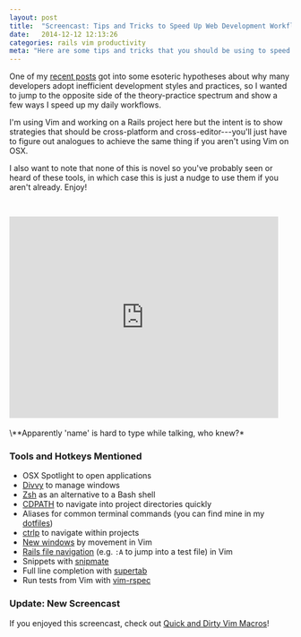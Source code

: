 ```yaml
---
layout: post
title:  "Screencast: Tips and Tricks to Speed Up Web Development Workflows"
date:   2014-12-12 12:13:26
categories: rails vim productivity
meta: "Here are some tips and tricks that you should be using to speed up your development workflows if you aren't already."
---
```


One of my [recent posts][recent-post] got into some esoteric hypotheses about why
many developers adopt inefficient development styles and practices, so I wanted to
jump to the opposite side of the theory-practice spectrum and show a few ways I speed
up my daily workflows.

I'm using Vim and working on a Rails project here but the intent is to show
strategies that should be cross-platform and cross-editor---you'll just have to figure out
analogues to achieve the same thing if you aren't using Vim on OSX.

I also want to note that none of this is novel so you've probably seen or heard
of these tools, in which case this is just a nudge to use them if you aren't
already. Enjoy!

<div class="bt-video-container" style="position:relative;padding-bottom:75.00%;padding-top:30px;height:0;overflow:hidden"><iframe width="480" height="360" src="http://www.youtube.com/embed/TFysiX9J-fo?rel=0" frameborder="0" allowfullscreen=""></iframe></div>
\**Apparently 'name' is hard to type while talking, who knew?*

### Tools and Hotkeys Mentioned

- OSX Spotlight to open applications
- [Divvy][divvy] to manage windows
- [Zsh][zsh] as an alternative to a Bash shell
- [CDPATH][cdpath] to navigate into project directories quickly
- Aliases for common terminal commands (you can find mine in my [dotfiles][dotfiles])
- [ctrlp] to navigate within projects
- [New windows][new-windows] by movement in Vim
- [Rails file navigation][rails-vim] (e.g. `:A` to jump into a test file) in Vim
- Snippets with [snipmate][snipmate]
- Full line completion with [supertab][full-line]
- Run tests from Vim with [vim-rspec][vim-rspec]

### Update: New Screencast

If you enjoyed this screencast, check out [Quick and Dirty Vim Macros][new-screencast]!

[recent-post]: http://blog.paulrugelhiatt.com/vim/productivity/2014/12/05/your-natural-tendency-to-observe-progress-is-killing-your-productivity.html
[divvy]: http://mizage.com/divvy/
[zsh]: http://www.zsh.org/
[cdpath]: https://tomafro.net/2009/10/tip-cdpath-am-i-the-last-to-know
[dotfiles]: https://github.com/hiattp/dotfiles
[ctrlp]: https://github.com/kien/ctrlp.vim
[new-windows]: http://blog.paulrugelhiatt.com/vim/2014/10/31/vim-tip-automatically-create-window-splits-with-movement.html
[rails-vim]: https://github.com/tpope/vim-rails
[snipmate]: https://github.com/garbas/vim-snipmate
[full-line]: https://github.com/ervandew/supertab
[vim-rspec]: https://github.com/thoughtbot/vim-rspec
[new-screencast]: http://blog.paulrugelhiatt.com/rails/vim/productivity/2015/01/19/screencast-quick-and-dirty-vim-macros.html
